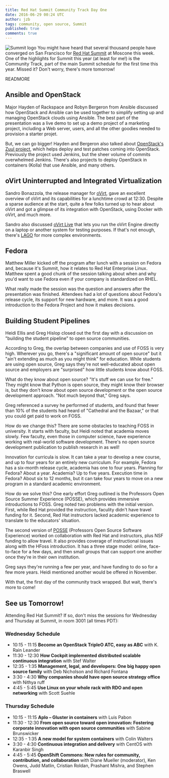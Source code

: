 ```yaml
---
title: Red Hat Summit Community Track Day One
date: 2016-06-29 00:24 UTC
author: jzb
tags: community, open source, Summit
published: true
comments: true
---
```

![Summit logo](blog/bkp/Redhat-Summit.png) You might have heard that several thousand people have converged on San Francisco for [Red Hat Summit](https://www.redhat.com/en/summit) at Moscone this week. One of the highlights for Summit this year (at least for me!) is the Community Track, part of the main Summit schedule for the first time this year. Missed it? Don't worry, there's more tomorrow!

READMORE

## Ansible and OpenStack

Major Hayden of Rackspace and Robyn Bergeron from Ansible discussed how OpenStack and Ansible can be used together to simplify setting up and managing OpenStack clouds using Ansible. The best part of the presentation was a live demo to set up a demo project of a marketing project, including a Web server, users, and all the other goodies needed to provision a starter projet.

But, we can go bigger! Hayden and Bergeron also talked about [OpenStack's Zuul project](http://amo-probos.org/post/18), which helps deploy and test patches coming into OpenStack. Previously the project used Jenkins, but the sheer volume of commits overwhelmed Jenkins. There's also projects to deploy OpenStack in containers (Kolla) that use Ansible, and many others.

## oVirt Uninterrupted and Integrated Virtualization

Sandro Bonazzola, the release manager for [oVirt](http://www.ovirt.org/), gave an excellent overview of oVirt and its capabilities for a lunchtime crowd at 12:30. Despite a sparse audience at the start, quite a few folks turned up to hear about oVirt and got a glimpse of its integration with OpenStack, using Docker with oVirt, and much more.

Sandro also discussed [oVirt Live](http://www.ovirt.org/download/ovirt-live/) that lets you run the oVirt Engine directly on a laptop or another system for testing purposes. If that's not enough, there's [LAGO](http://lago.readthedocs.io/en/stable/README.html) for more complex environments.

## Fedora

Matthew Miller kicked off the program after lunch with a session on Fedora and, because it's Summit, how it relates to Red Hat Enterprise Linux. Matthew spent a good chunk of the session talking about when and why you'd want to use Fedora even if your company is standardized on RHEL.

What really made the session was the question and answers after the presentation was finished. Attendees had a lot of questions about Fedora's release cycle, its support for new hardware, and more. It was a good introduction to the Fedora Project and how it makes decisions.

## Building Student Pipelines

Heidi Ellis and Greg Hislop closed out the first day with a discussion on "building the student pipeline" to open source communities.

According to Greg, the overlap between companies and use of FOSS is very high. Wherever you go, there's a "significant amount of open source" but it "ain't extending as much as you might think" for education. While students are using open source, Greg says they're not well-educated about open source and employers are "surprised" how little students know about FOSS.

What do they know about open source? "It's stuff we can use for free." They might know that Python is open source, they might know their browser is, but they don't know about open source development or the open source development approach. "Not much beyond that," Greg says.

Greg referenced a survey he performed of students, and found that fewer than 10% of the students had heard of "Cathedral and the Bazaar," or that you could get paid to work on FOSS.

How do we change this? There are some obstacles to teaching FOSS in university. It starts with faculty, but Heidi noted that academia moves slowly. Few faculty, even those in computer science, have experience working with real-world software development. There's no open source development publication to publish research in as well!

Innovation for curricula is slow. It can take a year to develop a new course, and up to four years for an entirely new curriculum. For example, Fedora has a six-month release cycle, academia has one to four years. Planning for Fedora? About a year. Academia? Up to five years. Execution time in Fedora? About six to 12 months, but it can take four years to move on a new program in a standard academic environment.

How do we solve this? One early effort Greg outlined is the Professors Open Source Summer Experience (POSSE), which provides immersive introductions to FOSS. Greg noted two problems with the initial version. First, while Red Hat provided the instruction, faculity didn't have travel funding for it. Second, Red Hat instructors lacked academic experience to translate to the educators' situation.

The second version of [POSSE](http://foss2serve.org/index.php/POSSE_Overview) (Professors Open Source Software Experience) worked on collaboration with Red Hat and instructors, plus NSF funding to allow travel. It also provides coverage of instructional issues along with the HFoss introduction. It has a three stage model: online, face-to-face for a few days, and then small groups that can support one another once they're in their own institution.

Greg says they're running a few per year, and have funding to do so for a few more years. Heidi mentioned another would be offered in November.

With that, the first day of the community track wrapped. But wait, there's more to come!

## See us Tomorrow!

Attending Red Hat Summit? If so, don't miss the sessions for Wednesday and Thursday at Summit, in room 3001 (all times PDT):

### Wednesday Schedule

 * 10:15 - 11:15 **Become an OpenStack TripleO ATC, easy as ABC** with K. Rain Leander
 * 11:30 - 12:30 **How Cockpit implemented distributed scalable continuous integration** with Stef Walter
 * 12:35 - 1:35 **Management, legal, and developers: One big happy open source family** with Deb Nicholson and Richard Fontana
 * 3:30 - 4:30 **Why companies should have open source strategy office** with Nithya ruff
 * 4:45 - 5:45 **Use Linux on your whole rack with RDO and open networking** with Scott Suehle

### Thursday Schedule

 * 10:15 - 11:15 **Aplo – Gluster in containers** with Luis Pabon
 * 11:30 - 12:30 **From open source toward open innovation: Fostering corporate innovation with open source communities** with Sabine Brunswicker
 * 12:35 - 1:35 **A new model for system containers** with Colin Walters
 * 3:30 - 4:30 **Continuous integration and delivery** with CentOS with Karanbir Singh
 * 4:45 - 5:45 **OpenShift Commons: New rules for community, contribution, and collaboration** with Diane Mueller (moderator), Ken Owens, Judd Matlin, Cristian Roldan, Prashant Mishra, and Stephen Braswell
